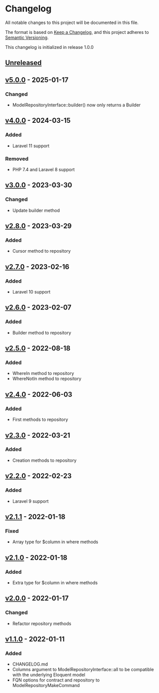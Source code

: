 # Changelog

All notable changes to this project will be documented in this file.

The format is based on [Keep a Changelog](https://keepachangelog.com/en/1.0.0/),
and this project adheres to [Semantic Versioning](https://semver.org/spec/v2.0.0.html).

This changelog is initialized in release 1.0.0

## [Unreleased]

## [v5.0.0] - 2025-01-17

### Changed
* ModelRepositoryInterface::builder() now only returns a Builder

## [v4.0.0] - 2024-03-15

### Added
* Laravel 11 support

### Removed
* PHP 7.4 and Laravel 8 support

## [v3.0.0] - 2023-03-30

### Changed
* Update builder method

## [v2.8.0] - 2023-03-29

### Added
* Cursor method to repository

## [v2.7.0] - 2023-02-16

### Added
* Laravel 10 support

## [v2.6.0] - 2023-02-07

### Added
* Builder method to repository

## [v2.5.0] - 2022-08-18

### Added
* WhereIn method to repository
* WhereNotIn method to repository

## [v2.4.0] - 2022-06-03

### Added
* First methods to repository

## [v2.3.0] - 2022-03-21

### Added
* Creation methods to repository

## [v2.2.0] - 2022-02-23

### Added
* Laravel 9 support

## [v2.1.1] - 2022-01-18

### Fixed
* Array type for $column in where methods

## [v2.1.0] - 2022-01-18

### Added
* Extra type for $column in where methods

## [v2.0.0] - 2022-01-17

### Changed
* Refactor repository methods

## [v1.1.0] - 2022-01-11

### Added
* CHANGELOG.md
* Columns argument to ModelRepositoryInterface::all to be compatible with the underlying Eloquent model
* FQN options for contract and repository to ModelRepositoryMakeCommand

[Unreleased]: https://github.com/wimski/laravel-model-repositories/compare/v5.0.0...master
[v5.0.0]: https://github.com/wimski/laravel-model-repositories/compare/v4.0.0...v5.0.0
[v4.0.0]: https://github.com/wimski/laravel-model-repositories/compare/v3.0.0...v4.0.0
[v3.0.0]: https://github.com/wimski/laravel-model-repositories/compare/v2.8.0...v3.0.0
[v2.8.0]: https://github.com/wimski/laravel-model-repositories/compare/v2.7.0...v2.8.0
[v2.7.0]: https://github.com/wimski/laravel-model-repositories/compare/v2.6.0...v2.7.0
[v2.6.0]: https://github.com/wimski/laravel-model-repositories/compare/v2.5.0...v2.6.0
[v2.5.0]: https://github.com/wimski/laravel-model-repositories/compare/v2.4.0...v2.5.0
[v2.4.0]: https://github.com/wimski/laravel-model-repositories/compare/v2.3.0...v2.4.0
[v2.3.0]: https://github.com/wimski/laravel-model-repositories/compare/v2.2.0...v2.3.0
[v2.2.0]: https://github.com/wimski/laravel-model-repositories/compare/v2.1.1...v2.2.0
[v2.1.1]: https://github.com/wimski/laravel-model-repositories/compare/v2.1.0...v2.1.1
[v2.1.0]: https://github.com/wimski/laravel-model-repositories/compare/v2.0.0...v2.1.0
[v2.0.0]: https://github.com/wimski/laravel-model-repositories/compare/v1.1.0...v2.0.0
[v1.1.0]: https://github.com/wimski/laravel-model-repositories/compare/v1.0.0...v1.1.0
